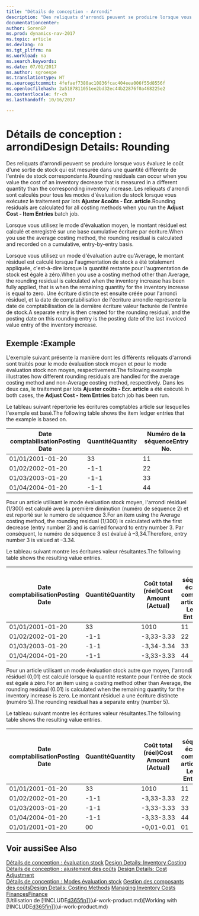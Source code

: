 ```yaml
---
title: "Détails de conception - Arrondi"
description: "Des reliquats d'arrondi peuvent se produire lorsque vous évaluez le coût d'une sortie de stock qui est mesurée dans une quantité différente de l'entrée de stock correspondante. Les reliquats d'arrondi sont calculés pour tous les modes d'évaluation du stock lorsque vous exécutez le traitement par lots **Ajuster &coûts - Écr. article**."
documentationcenter: 
author: SorenGP
ms.prod: dynamics-nav-2017
ms.topic: article
ms.devlang: na
ms.tgt_pltfrm: na
ms.workload: na
ms.search.keywords: 
ms.date: 07/01/2017
ms.author: sgroespe
ms.translationtype: HT
ms.sourcegitcommit: 4fefaef7380ac10836fcac404eea006f55d8556f
ms.openlocfilehash: 2a5187811051ee2bd32ec44b22876f0a468225e2
ms.contentlocale: fr-ch
ms.lasthandoff: 10/16/2017

---
```

# <a name="design-details-rounding"></a><span data-ttu-id="95da6-104">Détails de conception : arrondi</span><span class="sxs-lookup"><span data-stu-id="95da6-104">Design Details: Rounding</span></span>
<span data-ttu-id="95da6-105">Des reliquats d'arrondi peuvent se produire lorsque vous évaluez le coût d'une sortie de stock qui est mesurée dans une quantité différente de l'entrée de stock correspondante.</span><span class="sxs-lookup"><span data-stu-id="95da6-105">Rounding residuals can occur when you value the cost of an inventory decrease that is measured in a different quantity than the corresponding inventory increase.</span></span> <span data-ttu-id="95da6-106">Les reliquats d'arrondi sont calculés pour tous les modes d'évaluation du stock lorsque vous exécutez le traitement par lots **Ajuster &coûts - Écr. article**.</span><span class="sxs-lookup"><span data-stu-id="95da6-106">Rounding residuals are calculated for all costing methods when you run the **Adjust Cost - Item Entries** batch job.</span></span>  

 <span data-ttu-id="95da6-107">Lorsque vous utilisez le mode d'évaluation moyen, le montant résiduel est calculé et enregistré sur une base cumulative écriture par écriture.</span><span class="sxs-lookup"><span data-stu-id="95da6-107">When you use the average costing method, the rounding residual is calculated and recorded on a cumulative, entry-by-entry basis.</span></span>  

 <span data-ttu-id="95da6-108">Lorsque vous utilisez un mode d'évaluation autre qu'Average, le montant résiduel est calculé lorsque l'augmentation de stock a été totalement appliquée, c'est-à-dire lorsque la quantité restante pour l'augmentation de stock est égale à zéro.</span><span class="sxs-lookup"><span data-stu-id="95da6-108">When you use a costing method other than Average, the rounding residual is calculated when the inventory increase has been fully applied, that is when the remaining quantity for the inventory increase is equal to zero.</span></span> <span data-ttu-id="95da6-109">Une écriture distincte est ensuite créée pour l'arrondi résiduel, et la date de comptabilisation de l'écriture arrondie représente la date de comptabilisation de la dernière écriture valeur facturée de l'entrée de stock.</span><span class="sxs-lookup"><span data-stu-id="95da6-109">A separate entry is then created for the rounding residual, and the posting date on this rounding entry is the posting date of the last invoiced value entry of the inventory increase.</span></span>  

## <a name="example"></a><span data-ttu-id="95da6-110">Exemple :</span><span class="sxs-lookup"><span data-stu-id="95da6-110">Example</span></span>  
 <span data-ttu-id="95da6-111">L'exemple suivant présente la manière dont les différents reliquats d'arrondi sont traités pour le mode évaluation stock moyen et pour le mode évaluation stock non moyen, respectivement.</span><span class="sxs-lookup"><span data-stu-id="95da6-111">The following example illustrates how different rounding residuals are handled for the average costing method and non-Average costing method, respectively.</span></span> <span data-ttu-id="95da6-112">Dans les deux cas, le traitement par lots **Ajuster coûts - Écr. article** a été exécuté.</span><span class="sxs-lookup"><span data-stu-id="95da6-112">In both cases, the **Adjust Cost - Item Entries** batch job has been run.</span></span>  

 <span data-ttu-id="95da6-113">Le tableau suivant répertorie les écritures comptables article sur lesquelles l'exemple est basé.</span><span class="sxs-lookup"><span data-stu-id="95da6-113">The following table shows the item ledger entries that the example is based on.</span></span>  

|<span data-ttu-id="95da6-114">Date comptabilisation</span><span class="sxs-lookup"><span data-stu-id="95da6-114">Posting Date</span></span>|<span data-ttu-id="95da6-115">Quantité</span><span class="sxs-lookup"><span data-stu-id="95da6-115">Quantity</span></span>|<span data-ttu-id="95da6-116">Numéro de la séquence</span><span class="sxs-lookup"><span data-stu-id="95da6-116">Entry No.</span></span>|  
|------------------|--------------|---------------|  
|<span data-ttu-id="95da6-117">01/01/20</span><span class="sxs-lookup"><span data-stu-id="95da6-117">01-01-20</span></span>|<span data-ttu-id="95da6-118">3</span><span class="sxs-lookup"><span data-stu-id="95da6-118">3</span></span>|<span data-ttu-id="95da6-119">1</span><span class="sxs-lookup"><span data-stu-id="95da6-119">1</span></span>|  
|<span data-ttu-id="95da6-120">01/02/20</span><span class="sxs-lookup"><span data-stu-id="95da6-120">02-01-20</span></span>|<span data-ttu-id="95da6-121">-1</span><span class="sxs-lookup"><span data-stu-id="95da6-121">-1</span></span>|<span data-ttu-id="95da6-122">2</span><span class="sxs-lookup"><span data-stu-id="95da6-122">2</span></span>|  
|<span data-ttu-id="95da6-123">01/03/20</span><span class="sxs-lookup"><span data-stu-id="95da6-123">03-01-20</span></span>|<span data-ttu-id="95da6-124">-1</span><span class="sxs-lookup"><span data-stu-id="95da6-124">-1</span></span>|<span data-ttu-id="95da6-125">3</span><span class="sxs-lookup"><span data-stu-id="95da6-125">3</span></span>|  
|<span data-ttu-id="95da6-126">01/04/20</span><span class="sxs-lookup"><span data-stu-id="95da6-126">04-01-20</span></span>|<span data-ttu-id="95da6-127">-1</span><span class="sxs-lookup"><span data-stu-id="95da6-127">-1</span></span>|<span data-ttu-id="95da6-128">4</span><span class="sxs-lookup"><span data-stu-id="95da6-128">4</span></span>|  

 <span data-ttu-id="95da6-129">Pour un article utilisant le mode évaluation stock moyen, l'arrondi résiduel (1/300) est calculé avec la première diminution (numéro de séquence 2) et est reporté sur le numéro de séquence 3.</span><span class="sxs-lookup"><span data-stu-id="95da6-129">For an item using the Average costing method, the rounding residual (1/300) is calculated with the first decrease (entry number 2) and is carried forward to entry number 3.</span></span> <span data-ttu-id="95da6-130">Par conséquent, le numéro de séquence 3 est évalué à –3,34.</span><span class="sxs-lookup"><span data-stu-id="95da6-130">Therefore, entry number 3 is valued at –3.34.</span></span>  

 <span data-ttu-id="95da6-131">Le tableau suivant montre les écritures valeur résultantes.</span><span class="sxs-lookup"><span data-stu-id="95da6-131">The following table shows the resulting value entries.</span></span>  

|<span data-ttu-id="95da6-132">Date comptabilisation</span><span class="sxs-lookup"><span data-stu-id="95da6-132">Posting Date</span></span>|<span data-ttu-id="95da6-133">Quantité</span><span class="sxs-lookup"><span data-stu-id="95da6-133">Quantity</span></span>|<span data-ttu-id="95da6-134">Coût total (réel)</span><span class="sxs-lookup"><span data-stu-id="95da6-134">Cost Amount (Actual)</span></span>|<span data-ttu-id="95da6-135">N° séquence écriture comptable article</span><span class="sxs-lookup"><span data-stu-id="95da6-135">Item Ledger Entry No.</span></span>|<span data-ttu-id="95da6-136">Numéro de la séquence</span><span class="sxs-lookup"><span data-stu-id="95da6-136">Entry No.</span></span>|  
|------------------|--------------|----------------------------|---------------------------|---------------|  
|<span data-ttu-id="95da6-137">01/01/20</span><span class="sxs-lookup"><span data-stu-id="95da6-137">01-01-20</span></span>|<span data-ttu-id="95da6-138">3</span><span class="sxs-lookup"><span data-stu-id="95da6-138">3</span></span>|<span data-ttu-id="95da6-139">10</span><span class="sxs-lookup"><span data-stu-id="95da6-139">10</span></span>|<span data-ttu-id="95da6-140">1</span><span class="sxs-lookup"><span data-stu-id="95da6-140">1</span></span>|<span data-ttu-id="95da6-141">1</span><span class="sxs-lookup"><span data-stu-id="95da6-141">1</span></span>|  
|<span data-ttu-id="95da6-142">01/02/20</span><span class="sxs-lookup"><span data-stu-id="95da6-142">02-01-20</span></span>|<span data-ttu-id="95da6-143">-1</span><span class="sxs-lookup"><span data-stu-id="95da6-143">-1</span></span>|<span data-ttu-id="95da6-144">-3,33</span><span class="sxs-lookup"><span data-stu-id="95da6-144">-3.33</span></span>|<span data-ttu-id="95da6-145">2</span><span class="sxs-lookup"><span data-stu-id="95da6-145">2</span></span>|<span data-ttu-id="95da6-146">2</span><span class="sxs-lookup"><span data-stu-id="95da6-146">2</span></span>|  
|<span data-ttu-id="95da6-147">01/03/20</span><span class="sxs-lookup"><span data-stu-id="95da6-147">03-01-20</span></span>|<span data-ttu-id="95da6-148">-1</span><span class="sxs-lookup"><span data-stu-id="95da6-148">-1</span></span>|<span data-ttu-id="95da6-149">-3,34</span><span class="sxs-lookup"><span data-stu-id="95da6-149">-3.34</span></span>|<span data-ttu-id="95da6-150">3</span><span class="sxs-lookup"><span data-stu-id="95da6-150">3</span></span>|<span data-ttu-id="95da6-151">3</span><span class="sxs-lookup"><span data-stu-id="95da6-151">3</span></span>|  
|<span data-ttu-id="95da6-152">01/04/20</span><span class="sxs-lookup"><span data-stu-id="95da6-152">04-01-20</span></span>|<span data-ttu-id="95da6-153">-1</span><span class="sxs-lookup"><span data-stu-id="95da6-153">-1</span></span>|<span data-ttu-id="95da6-154">-3,33</span><span class="sxs-lookup"><span data-stu-id="95da6-154">-3.33</span></span>|<span data-ttu-id="95da6-155">4</span><span class="sxs-lookup"><span data-stu-id="95da6-155">4</span></span>|<span data-ttu-id="95da6-156">4</span><span class="sxs-lookup"><span data-stu-id="95da6-156">4</span></span>|  

 <span data-ttu-id="95da6-157">Pour un article utilisant un mode évaluation stock autre que moyen, l'arrondi résiduel (0,01) est calculé lorsque la quantité restante pour l'entrée de stock est égale à zéro.</span><span class="sxs-lookup"><span data-stu-id="95da6-157">For an item using a costing method other than Average, the rounding residual (0.01) is calculated when the remaining quantity for the inventory increase is zero.</span></span> <span data-ttu-id="95da6-158">Le montant résiduel a une écriture distincte (numéro 5).</span><span class="sxs-lookup"><span data-stu-id="95da6-158">The rounding residual has a separate entry (number 5).</span></span>  

 <span data-ttu-id="95da6-159">Le tableau suivant montre les écritures valeur résultantes.</span><span class="sxs-lookup"><span data-stu-id="95da6-159">The following table shows the resulting value entries.</span></span>  

|<span data-ttu-id="95da6-160">Date comptabilisation</span><span class="sxs-lookup"><span data-stu-id="95da6-160">Posting Date</span></span>|<span data-ttu-id="95da6-161">Quantité</span><span class="sxs-lookup"><span data-stu-id="95da6-161">Quantity</span></span>|<span data-ttu-id="95da6-162">Coût total (réel)</span><span class="sxs-lookup"><span data-stu-id="95da6-162">Cost Amount (Actual)</span></span>|<span data-ttu-id="95da6-163">N° séquence écriture comptable article</span><span class="sxs-lookup"><span data-stu-id="95da6-163">Item Ledger Entry No.</span></span>|<span data-ttu-id="95da6-164">Numéro de la séquence</span><span class="sxs-lookup"><span data-stu-id="95da6-164">Entry No.</span></span>|  
|------------------|--------------|----------------------------|---------------------------|---------------|  
|<span data-ttu-id="95da6-165">01/01/20</span><span class="sxs-lookup"><span data-stu-id="95da6-165">01-01-20</span></span>|<span data-ttu-id="95da6-166">3</span><span class="sxs-lookup"><span data-stu-id="95da6-166">3</span></span>|<span data-ttu-id="95da6-167">10</span><span class="sxs-lookup"><span data-stu-id="95da6-167">10</span></span>|<span data-ttu-id="95da6-168">1</span><span class="sxs-lookup"><span data-stu-id="95da6-168">1</span></span>|<span data-ttu-id="95da6-169">1</span><span class="sxs-lookup"><span data-stu-id="95da6-169">1</span></span>|  
|<span data-ttu-id="95da6-170">01/02/20</span><span class="sxs-lookup"><span data-stu-id="95da6-170">02-01-20</span></span>|<span data-ttu-id="95da6-171">-1</span><span class="sxs-lookup"><span data-stu-id="95da6-171">-1</span></span>|<span data-ttu-id="95da6-172">-3,33</span><span class="sxs-lookup"><span data-stu-id="95da6-172">-3.33</span></span>|<span data-ttu-id="95da6-173">2</span><span class="sxs-lookup"><span data-stu-id="95da6-173">2</span></span>|<span data-ttu-id="95da6-174">2</span><span class="sxs-lookup"><span data-stu-id="95da6-174">2</span></span>|  
|<span data-ttu-id="95da6-175">01/03/20</span><span class="sxs-lookup"><span data-stu-id="95da6-175">03-01-20</span></span>|<span data-ttu-id="95da6-176">-1</span><span class="sxs-lookup"><span data-stu-id="95da6-176">-1</span></span>|<span data-ttu-id="95da6-177">-3,33</span><span class="sxs-lookup"><span data-stu-id="95da6-177">-3.33</span></span>|<span data-ttu-id="95da6-178">3</span><span class="sxs-lookup"><span data-stu-id="95da6-178">3</span></span>|<span data-ttu-id="95da6-179">3</span><span class="sxs-lookup"><span data-stu-id="95da6-179">3</span></span>|  
|<span data-ttu-id="95da6-180">01/04/20</span><span class="sxs-lookup"><span data-stu-id="95da6-180">04-01-20</span></span>|<span data-ttu-id="95da6-181">-1</span><span class="sxs-lookup"><span data-stu-id="95da6-181">-1</span></span>|<span data-ttu-id="95da6-182">-3,33</span><span class="sxs-lookup"><span data-stu-id="95da6-182">-3.33</span></span>|<span data-ttu-id="95da6-183">4</span><span class="sxs-lookup"><span data-stu-id="95da6-183">4</span></span>|<span data-ttu-id="95da6-184">4</span><span class="sxs-lookup"><span data-stu-id="95da6-184">4</span></span>|  
|<span data-ttu-id="95da6-185">01/01/20</span><span class="sxs-lookup"><span data-stu-id="95da6-185">01-01-20</span></span>|<span data-ttu-id="95da6-186">0</span><span class="sxs-lookup"><span data-stu-id="95da6-186">0</span></span>|<span data-ttu-id="95da6-187">-0,01</span><span class="sxs-lookup"><span data-stu-id="95da6-187">-0.01</span></span>|<span data-ttu-id="95da6-188">0</span><span class="sxs-lookup"><span data-stu-id="95da6-188">1</span></span>|<span data-ttu-id="95da6-189">5</span><span class="sxs-lookup"><span data-stu-id="95da6-189">5</span></span>|  

## <a name="see-also"></a><span data-ttu-id="95da6-190">Voir aussi</span><span class="sxs-lookup"><span data-stu-id="95da6-190">See Also</span></span>  
 <span data-ttu-id="95da6-191">[Détails de conception : évaluation stock](design-details-inventory-costing.md) </span><span class="sxs-lookup"><span data-stu-id="95da6-191">[Design Details: Inventory Costing](design-details-inventory-costing.md) </span></span>  
 <span data-ttu-id="95da6-192">[Détails de conception : ajustement des coûts](design-details-cost-adjustment.md) </span><span class="sxs-lookup"><span data-stu-id="95da6-192">[Design Details: Cost Adjustment](design-details-cost-adjustment.md) </span></span>  
 <span data-ttu-id="95da6-193">[Détails de conception : Modes évaluation stock](design-details-costing-methods.md) [Gestion des composants des coûts](finance-manage-inventory-costs.md)</span><span class="sxs-lookup"><span data-stu-id="95da6-193">[Design Details: Costing Methods](design-details-costing-methods.md) [Managing Inventory Costs](finance-manage-inventory-costs.md)</span></span>  
 [<span data-ttu-id="95da6-194">Finances</span><span class="sxs-lookup"><span data-stu-id="95da6-194">Finance</span></span>](finance.md)  
 <span data-ttu-id="95da6-195">[Utilisation de [!INCLUDE[d365fin](includes/d365fin_md.md)]](ui-work-product.md)</span><span class="sxs-lookup"><span data-stu-id="95da6-195">[Working with [!INCLUDE[d365fin](includes/d365fin_md.md)]](ui-work-product.md)</span></span>

